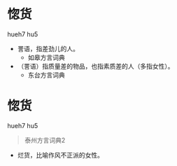 # 惚货
hueh7 hu5
+ 詈语，指差劲儿的人。
  * 如皋方言词典
+ （詈语）指质量差的物品，也指素质差的人（多指女性）。
  * 东台方言词典


# 惚货
hueh7 hu5
> 泰州方言词典2
- 烂货，比喻作风不正派的女性。